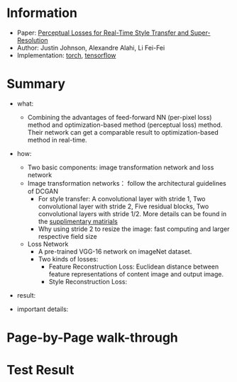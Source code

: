 # Information 
* Paper: [Perceptual Losses for Real-Time Style Transfer and Super-Resolution](https://arxiv.org/pdf/1603.08155v1.pdf)
* Author: Justin Johnson, Alexandre Alahi, Li Fei-Fei
* Implementation: [torch](https://github.com/jcjohnson/fast-neural-style), [tensorflow](https://github.com/lengstrom/fast-style-transfer)

# Summary 
* what:
  * Combining the advantages of feed-forward NN (per-pixel loss) method and optimization-based method (perceptual loss) method. Their network can get a comparable result to optimization-based method in real-time.
* how: 
  * Two basic components: image transformation network and loss network 
  * Image transformation networks： follow the architectural guidelines of DCGAN 
    * For style transfer: A convolutional layer with stride 1, Two convolutional layer with stride 2, 
    Five residual blocks, Two convolutional layers with stride 1/2. More details can be found in the [supplimentary matirials](http://cs.stanford.edu/people/jcjohns/papers/eccv16/JohnsonECCV16Supplementary.pdf)   
    * Why using stride 2 to resize the image:  fast computing and larger respective field size  
  * Loss Network
    * A pre-trained VGG-16 network on imageNet dataset.
    * Two kinds of losses:
      * Feature Reconstruction Loss: Euclidean distance between feature representations of content 	   image and output image.
      * Style Reconstruction Loss: 

* result: 
* important details: 

# Page-by-Page walk-through 

# Test Result


